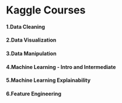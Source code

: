 # Kaggle Courses

#### 1.Data Cleaning

#### 2.Data Visualization

#### 3.Data Manipulation

#### 4.Machine Learning - Intro and Intermediate

#### 5.Machine Learning Explainability

#### 6.Feature Engineering
